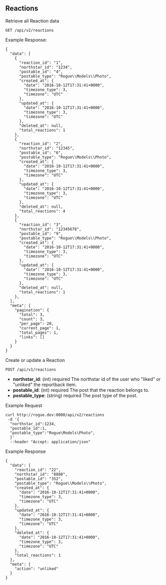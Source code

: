 ## Reactions

Retrieve all Reaction data 

```
GET /api/v2/reactions
```

Example Response:

```
{
  "data": [
    {
      "reaction_id": "1",
      "northstar_id": "1234",
      "postable_id": "4",
      "postable_type": "Rogue\\Models\\Photo",
      "created_at": {
        "date": "2016-10-12T17:31:41+0000",
        "timezone_type": 3,
        "timezone": "UTC"
      },
      "updated_at": {
        "date": "2016-10-12T17:31:41+0000",
        "timezone_type": 3,
        "timezone": "UTC"
      },
      "deleted_at": null,
      "total_reactions": 1
    },
    {
      "reaction_id": "2",
      "northstar_id": "12345",
      "postable_id": "6",
      "postable_type": "Rogue\\Models\\Photo",
      "created_at": {
        "date": "2016-10-12T17:31:41+0000",
        "timezone_type": 3,
        "timezone": "UTC"
      },
      "updated_at": {
        "date": "2016-10-12T17:31:41+0000",
        "timezone_type": 3,
        "timezone": "UTC"
      },
      "deleted_at": null,
      "total_reactions": 4
    },
    {
      "reaction_id": "3",
      "northstar_id": "12345678",
      "postable_id": "9",
      "postable_type": "Rogue\\Models\\Photo",
      "created_at": {
        "date": "2016-10-12T17:31:41+0000",
        "timezone_type": 3,
        "timezone": "UTC"
      },
      "updated_at": {
        "date": "2016-10-12T17:31:41+0000",
        "timezone_type": 3,
        "timezone": "UTC"
      },
      "deleted_at": null,
      "total_reactions": 1
    },
  ],
  "meta": {
    "pagination": {
      "total": 3,
      "count": 3,
      "per_page": 20,
      "current_page": 1,
      "total_pages": 1,
      "links": []
    }
  }
}
```

Create or update a Reaction 

```
POST /api/v1/reactions
```
  - **northstar_id**: (int) required
    The northstar id of the user who "liked" or "unliked" the reportback item. 
  - **postable_id**: (int) required 
    The post that the reaction belongs to. 
  - **postable_type**: (string) required
    The post type of the post.
    
Example Request
```
curl http://rogue.dev:8000/api/v2/reactions
 -d '{
  "northstar_id":1234,
  "postable_id":1,
  "postable_type":"Rogue\Models\Photo",
  }'
  --header "Accept: application/json"
```
Example Response 
```
{
  "data": {
    "reaction_id": "22",
    "northstar_id": "8888",
    "postable_id": "352",
    "postable_type": "Rogue\\Models\\Photo",
    "created_at": {
      "date": "2016-10-12T17:31:41+0000",
      "timezone_type": 3,
      "timezone": "UTC"
    },
    "updated_at": {
      "date": "2016-10-12T17:31:41+0000",
      "timezone_type": 3,
      "timezone": "UTC"
    },
    "deleted_at": {
      "date": "2016-10-12T17:31:41+0000",
      "timezone_type": 3,
      "timezone": "UTC"
    },
    "total_reactions": 1
  },
  "meta": {
    "action": "unliked"
  }
}
```
